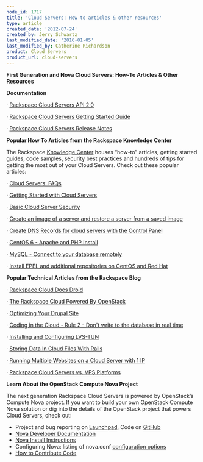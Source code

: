 ```yaml
---
node_id: 1717
title: 'Cloud Servers: How to articles & other resources'
type: article
created_date: '2012-07-24'
created_by: Jerry Schwartz
last_modified_date: '2016-01-05'
last_modified_by: Catherine Richardson
product: Cloud Servers
product_url: cloud-servers
---
```


**<span><span>First Generation and Nova Cloud Servers:  How-To Articles
& Other Resources</span></span>**



**<span><span>Documentation</span></span>**

<span><span><span>&middot;</span><span>
</span></span></span>[<span><span><span>Rackspace Cloud Servers API
2.0</span></span></span>](https://developer.rackspace.com/docs/cloud-servers/v2/developer-guide/)

<span><span><span>&middot;</span><span>
</span></span></span>[<span><span><span>Rackspace Cloud Servers Getting
Started
Guide</span></span></span>](https://developer.rackspace.com/docs/cloud-servers/v2/developer-guide/#document-getting-started)

<span><span><span>&middot;</span><span>
</span></span></span>[<span><span><span>Rackspace Cloud Servers Release
Notes</span></span></span>](https://developer.rackspace.com/docs/cloud-servers/v2/developer-guide/#document-release-notes)

<span><span> </span></span>

**<span><span>Popular How To Articles from the Rackspace Knowledge
Center</span></span>**

<span><span>The Rackspace </span></span>[<span><span><span>Knowledge
Center</span></span></span>](/how-to/)<span><span><span>
houses &ldquo;how-to&rdquo; articles, getting started guides, code samples, security
best practices and hundreds of tips for getting the most out of your
Cloud Servers.<span>  </span>Check out these popular
articles:</span></span></span>

<span><span><span>&middot;</span><span>
</span></span></span>[<span><span><span>Cloud Servers:
FAQs</span></span></span>](/how-to/cloud-servers-faq)

<span><span><span>&middot;</span><span>
</span></span></span>[<span><span><span>Getting Started with Cloud
Servers</span></span></span>](/how-to/getting-started-with-cloud-servers)

<span><span><span>&middot;</span><span>
</span></span></span>[<span><span><span>Basic Cloud Server
Security</span></span></span>](/how-to/basic-cloud-server-security)

<span><span><span>&middot;</span><span>
</span></span></span>[<span><span><span>Create an image of a server and
restore a server from a saved
image</span></span></span>](/how-to/create-an-image-of-a-server-and-restore-a-server-from-a-saved-image)

<span><span><span>&middot;</span><span>
</span></span></span>[<span><span><span>Create DNS Records for cloud
servers with the Control
Panel</span></span></span>](/how-to/create-dns-records-for-cloud-servers-with-the-control-panel)

<span><span><span>&middot;</span><span>
</span></span></span>[<span><span><span>CentOS 6 - Apache and PHP
Install</span></span></span>](/how-to/centos-6-apache-and-php-install)

<span><span><span>&middot;</span><span>
</span></span></span>[<span><span><span>MySQL - Connect to your database
remotely</span></span></span>](/how-to/mysql-connect-to-your-database-remotely)

<span><span><span>&middot;</span><span>
</span></span></span>[<span><span><span>Install EPEL and additional
repositories on CentOS and Red
Hat</span></span></span>](/how-to/install-epel-and-additional-repositories-on-centos-and-red-hat)

<span><span> </span></span>

**<span><span>Popular Technical Articles from the Rackspace
Blog</span></span>**

<span><span><span>&middot;</span><span>
</span></span></span>[<span><span><span>Rackspace Cloud Does
Droid</span></span></span>](http://www.rackspace.com/blog/rackspace-cloud-does-droid/)

<span><span><span>&middot;</span><span>
</span></span></span>[<span><span><span>The Rackspace Cloud Powered By
OpenStack</span></span></span>](http://www.rackspace.com/blog/next-generation-rackspace-cloud-servers/)

<span><span><span>&middot;</span><span>
</span></span></span>[<span><span><span>Optimizing Your Drupal
Site</span></span></span>](http://www.rackspace.com/blog/optimizing-your-drupal-site/)

<span><span><span>&middot;</span><span>
</span></span></span>[<span><span><span>Coding in the Cloud - Rule 2 -
Don't write to the database in real
time</span></span></span>](http://www.rackspace.com/blog/coding-in-the-cloud-rule-2-dont-write-to-the-database-in-real-time/)

<span><span><span>&middot;</span><span>
</span></span></span>[<span><span><span>Installing and Configuring
LVS-TUN</span></span></span>](http://www.rackspace.com/blog/installing-and-configuring-lvs-tun/)

<span><span><span>&middot;</span><span>
</span></span></span>[<span><span><span>Storing Data In Cloud Files With
Rails</span></span></span>](http://www.rackspace.com/blog/storing-data-in-cloud-files-with-rails/)

<span><span><span>&middot;</span><span>
</span></span></span>[<span><span><span>Running Multiple Websites on a
Cloud Server with 1
IP</span></span></span>](http://www.rackspace.com/blog/running-multiple-websites-on-a-cloud-server-with-1-ip/)

<span><span><span>&middot;</span><span>
</span></span></span>[<span><span><span>Rackspace Cloud Servers vs. VPS
Platforms</span></span></span>](http://www.rackspace.com/blog/rackspace-cloud-servers-vs-vps-platforms/)

<span><span> </span></span>

**<span><span>Learn About the OpenStack Compute Nova
Project</span></span>**

<span><span><span>The next generation Rackspace Cloud Servers is powered
by OpenStack&rsquo;s Compute Nova project. <span> </span>If you want to build
your own OpenStack Compute Nova solution or dig into the details of the
OpenStack project that powers Cloud Servers, check out:<span>
</span></span></span></span>

-   <span><span>Project and bug reporting on
    </span>[<span><span><span>Launchpad</span></span></span>](https://launchpad.net/nova)</span><span><span>,
    Code on
    </span>[<span><span><span>GitHub</span></span></span>](https://github.com/openstack/nova)</span>
-   <span>[<span><span><span>Nova Developer
    Documentation</span></span></span>](http://nova.openstack.org/)</span>
-   <span>[<span><span><span>Nova Install
    Instructions</span></span></span>](http://wiki.openstack.org/InstallInstructions/Nova)</span>
-   <span><span>Configuring Nova: listing of nova.conf
    </span>[<span><span><span>configuration
    options</span></span></span>](http://wiki.openstack.org/NovaConfigOptions)</span>
-   <span>[<span><span><span>How to Contribute
    Code</span></span></span>](http://wiki.openstack.org/HowToContribute)</span>


